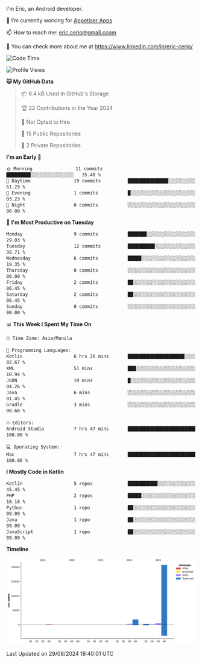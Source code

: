 
I'm Eric, an Android developer.

🔭 I’m currently working for [Appetiser Apps](http://appetiser.com.au)

📫 How to reach me: eric.cerio@gmail.ccom

👀 You can check more about me at https://www.linkedin.com/in/eric-cerio/

<!--START_SECTION:waka-->
![Code Time](http://img.shields.io/badge/Code%20Time-283%20hrs%2037%20mins-blue)

![Profile Views](http://img.shields.io/badge/Profile%20Views-0-blue)

**🐱 My GitHub Data** 

> 📦 6.4 kB Used in GitHub's Storage 
 > 
> 🏆 22 Contributions in the Year 2024
 > 
> 🚫 Not Opted to Hire
 > 
> 📜 15 Public Repositories 
 > 
> 🔑 2 Private Repositories 
 > 
**I'm an Early 🐤** 

```text
🌞 Morning                11 commits          █████████░░░░░░░░░░░░░░░░   35.48 % 
🌆 Daytime                19 commits          ███████████████░░░░░░░░░░   61.29 % 
🌃 Evening                1 commits           █░░░░░░░░░░░░░░░░░░░░░░░░   03.23 % 
🌙 Night                  0 commits           ░░░░░░░░░░░░░░░░░░░░░░░░░   00.00 % 
```
📅 **I'm Most Productive on Tuesday** 

```text
Monday                   9 commits           ███████░░░░░░░░░░░░░░░░░░   29.03 % 
Tuesday                  12 commits          ██████████░░░░░░░░░░░░░░░   38.71 % 
Wednesday                6 commits           █████░░░░░░░░░░░░░░░░░░░░   19.35 % 
Thursday                 0 commits           ░░░░░░░░░░░░░░░░░░░░░░░░░   00.00 % 
Friday                   2 commits           ██░░░░░░░░░░░░░░░░░░░░░░░   06.45 % 
Saturday                 2 commits           ██░░░░░░░░░░░░░░░░░░░░░░░   06.45 % 
Sunday                   0 commits           ░░░░░░░░░░░░░░░░░░░░░░░░░   00.00 % 
```


📊 **This Week I Spent My Time On** 

```text
🕑︎ Time Zone: Asia/Manila

💬 Programming Languages: 
Kotlin                   6 hrs 26 mins       █████████████████████░░░░   82.67 % 
XML                      51 mins             ███░░░░░░░░░░░░░░░░░░░░░░   10.94 % 
JSON                     19 mins             █░░░░░░░░░░░░░░░░░░░░░░░░   04.26 % 
Java                     6 mins              ░░░░░░░░░░░░░░░░░░░░░░░░░   01.45 % 
Gradle                   3 mins              ░░░░░░░░░░░░░░░░░░░░░░░░░   00.68 % 

🔥 Editors: 
Android Studio           7 hrs 47 mins       █████████████████████████   100.00 % 

💻 Operating System: 
Mac                      7 hrs 47 mins       █████████████████████████   100.00 % 
```

**I Mostly Code in Kotlin** 

```text
Kotlin                   5 repos             ███████████░░░░░░░░░░░░░░   45.45 % 
PHP                      2 repos             █████░░░░░░░░░░░░░░░░░░░░   18.18 % 
Python                   1 repo              ██░░░░░░░░░░░░░░░░░░░░░░░   09.09 % 
Java                     1 repo              ██░░░░░░░░░░░░░░░░░░░░░░░   09.09 % 
JavaScript               1 repo              ██░░░░░░░░░░░░░░░░░░░░░░░   09.09 % 
```



**Timeline**

![Lines of Code chart](https://raw.githubusercontent.com/eric-cerio/eric-cerio/main/assets/bar_graph.png)


 Last Updated on 29/08/2024 18:40:01 UTC
<!--END_SECTION:waka-->

